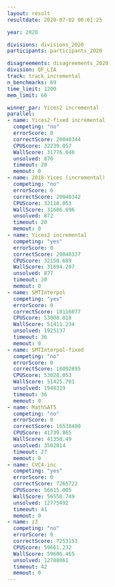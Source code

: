 ```yaml
---
layout: result
resultdate: 2020-07-02 00:01:25

year: 2020

divisions: divisions_2020
participants: participants_2020

disagreements: disagreements_2020
division: QF_LIA
track: track_incremental
n_benchmarks: 69
time_limit: 1200
mem_limit: 60

winner_par: Yices2 incremental
parallel:
- name: Yices2-fixed incremental
  competing: "no"
  errorScore: 0
  correctScore: 20040344
  CPUScore: 32239.057
  WallScore: 31776.046
  unsolved: 870
  timeout: 20
  memout: 0
- name: 2018-Yices (incremental)
  competing: "no"
  errorScore: 0
  correctScore: 20040342
  CPUScore: 32110.053
  WallScore: 31686.696
  unsolved: 872
  timeout: 20
  memout: 0
- name: Yices2 incremental
  competing: "yes"
  errorScore: 0
  correctScore: 20040337
  CPUScore: 32150.689
  WallScore: 31694.207
  unsolved: 877
  timeout: 20
  memout: 0
- name: SMTInterpol
  competing: "yes"
  errorScore: 0
  correctScore: 18116077
  CPUScore: 53008.018
  WallScore: 51411.234
  unsolved: 1925137
  timeout: 36
  memout: 0
- name: SMTInterpol-fixed
  competing: "no"
  errorScore: 0
  correctScore: 18092895
  CPUScore: 53028.053
  WallScore: 51425.701
  unsolved: 1948319
  timeout: 36
  memout: 0
- name: MathSAT5
  competing: "no"
  errorScore: 0
  correctScore: 16538400
  CPUScore: 41739.865
  WallScore: 41350.49
  unsolved: 3502814
  timeout: 27
  memout: 0
- name: CVC4-inc
  competing: "yes"
  errorScore: 0
  correctScore: 7265722
  CPUScore: 56615.005
  WallScore: 56558.749
  unsolved: 12775492
  timeout: 41
  memout: 0
- name: z3
  competing: "no"
  errorScore: 0
  correctScore: 7253153
  CPUScore: 59661.232
  WallScore: 59606.465
  unsolved: 12788061
  timeout: 42
  memout: 0
---
```

